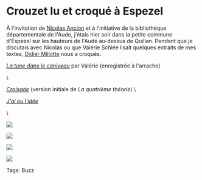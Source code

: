 # Crouzet lu et croqué à Espezel

À l'invitation de [Nicolas Ancion](http://www.nicolasancion.com/) et à l'initiative de la bibliothèque départementale de l'Aude, j'étais hier soir dans la petite commune d'Espezel sur les hauteurs de l'Aude au-dessus de Quillan. Pendant que je discutais avec Nicolas ou que Valérie Schlée lisait quelques extraits de mes textes, [Didier Millotte](http://dimillotteblog.blogspot.com/) nous a croqués.

[*La tune dans le caniveau*](/tune-caniveau/) par Valérie (enregistrée à l'arrache)

\

[*Croisade*](/la-quatrieme-theorie/) (version initiale de *La quatrième théorie*) 
\

[*J'ai eu l'idée*](/id/)

\

![](https://tcrouzet.com/images_tc/2010/11/espezel.jpg)

![](https://tcrouzet.com/images_tc/2010/11/espezel2.jpg)

![](https://tcrouzet.com/images_tc/2010/11/espezel3.jpg)

![](https://tcrouzet.com/images_tc/2010/11/espezel4.jpg)



Tags: Buzz